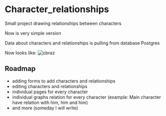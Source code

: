 # Character_relationships
Small project drawing relationships between characters

Now is very simple version

Data about characters and relationships is pulling from database Postgres

Now looks like:
![obraz](https://github.com/Lenerystia/Character_relationships/assets/77778018/3323fdc4-c610-4402-a7c8-72aa5ab2a50d)

## Roadmap

- adding forms to add characters and relationships
- editing characters and relationships
- individual pages for every character
- individual graphs relation for every character (example: Main character have relation with him, him and him)
- and more (someday I will write)
